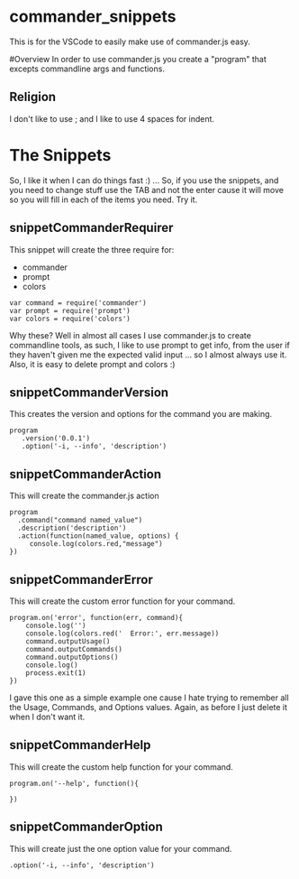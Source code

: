 # commander_snippets
This is for the VSCode to easily make use of commander.js easy.

#Overview
In order to use commander.js you create a "program" that excepts commandline args and functions.

## Religion

I don't like to use ; and I like to use 4 spaces for indent.

# The Snippets

So, I like it when I can do things fast :) ... So, if you use the snippets, and you need to change stuff use the TAB and not the enter cause it will move so you will fill in each of the items you need. Try it.

## snippetCommanderRequirer
This snippet will create the three require for:
*  commander
*  prompt
*  colors

```
var command = require('commander')
var prompt = require('prompt')
var colors = require('colors')
```

Why these? Well in almost all cases I use commander.js to create commandline tools, as such, I like to use prompt to get info, from the user if they haven't given me the expected valid input ... so I almost always use it. Also, it is easy to delete prompt and colors :)

## snippetCommanderVersion
This creates the version and options for the command you are making.

```
program
   .version('0.0.1')
   .option('-i, --info', 'description')
```

## snippetCommanderAction
This will create the commander.js action
```
program
  .command("command named_value")
  .description('description')
  .action(function(named_value, options) {
     console.log(colors.red,"message")
})
```

## snippetCommanderError
This will create the custom error function for your command.
```
program.on('error', function(err, command){
    console.log('')
    console.log(colors.red('  Error:', err.message))
    command.outputUsage()
    command.outputCommands()
    command.outputOptions()
    console.log()
    process.exit(1)
})
```
I gave this one as a simple example one cause I hate trying to remember all the Usage, Commands, and Options values. Again, as before I just delete it when I don't want it.

## snippetCommanderHelp
This will create the custom help function for your command.
```
program.on('--help', function(){

})
```

## snippetCommanderOption
This will create just the one option value for your command.
```
.option('-i, --info', 'description')
```